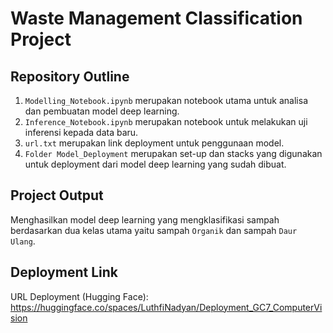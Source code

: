 # Waste Management Classification Project

## Repository Outline
1. `Modelling_Notebook.ipynb` merupakan notebook utama untuk analisa dan pembuatan model deep learning.
2. `Inference_Notebook.ipynb` merupakan notebook untuk melakukan uji inferensi kepada data baru.
3. `url.txt` merupakan link deployment untuk penggunaan model.
4. `Folder Model_Deployment` merupakan set-up dan stacks yang digunakan untuk deployment dari model deep learning yang sudah dibuat.

## Project Output
Menghasilkan model deep learning yang mengklasifikasi sampah berdasarkan dua kelas utama yaitu sampah `Organik` dan sampah `Daur Ulang`.

## Deployment Link
URL Deployment (Hugging Face): https://huggingface.co/spaces/LuthfiNadyan/Deployment_GC7_ComputerVision